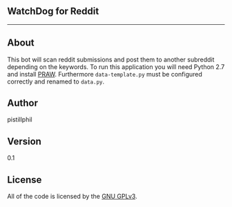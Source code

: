 WatchDog for Reddit
-----------------
-----------------

About
------

This bot will scan reddit submissions and post them to another subreddit depending on the keywords.
To run this application you will need Python 2.7 and install [PRAW](https://github.com/praw-dev/praw).
Furthermore `data-template.py` must be configured correctly and renamed to `data.py`.

Author
------
pistillphil

Version
------
0.1

License
------

All of the code is licensed by the [GNU GPLv3](https://www.gnu.org/licenses/gpl-3.0.txt).